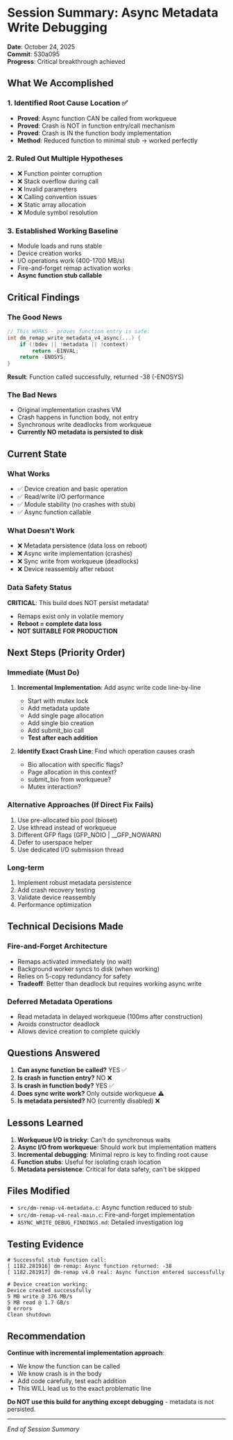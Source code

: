 # Session Summary: Async Metadata Write Debugging

**Date**: October 24, 2025  
**Commit**: 530a095  
**Progress**: Critical breakthrough achieved

## What We Accomplished

### 1. Identified Root Cause Location ✅
- **Proved**: Async function CAN be called from workqueue
- **Proved**: Crash is NOT in function entry/call mechanism  
- **Proved**: Crash is IN the function body implementation
- **Method**: Reduced function to minimal stub → worked perfectly

### 2. Ruled Out Multiple Hypotheses
- ❌ Function pointer corruption
- ❌ Stack overflow during call
- ❌ Invalid parameters
- ❌ Calling convention issues
- ❌ Static array allocation
- ❌ Module symbol resolution

### 3. Established Working Baseline
- Module loads and runs stable
- Device creation works
- I/O operations work (400-1700 MB/s)
- Fire-and-forget remap activation works
- **Async function stub callable**

## Critical Findings

### The Good News
```c
// This WORKS - proves function entry is safe:
int dm_remap_write_metadata_v4_async(...) {
    if (!bdev || !metadata || !context)
        return -EINVAL;
    return -ENOSYS;
}
```

**Result**: Function called successfully, returned -38 (-ENOSYS)

### The Bad News
- Original implementation crashes VM
- Crash happens in function body, not entry
- Synchronous write deadlocks from workqueue
- **Currently NO metadata is persisted to disk**

## Current State

### What Works
- ✅ Device creation and basic operation
- ✅ Read/write I/O performance
- ✅ Module stability (no crashes with stub)
- ✅ Async function callable

### What Doesn't Work  
- ❌ Metadata persistence (data loss on reboot)
- ❌ Async write implementation (crashes)
- ❌ Sync write from workqueue (deadlocks)
- ❌ Device reassembly after reboot

### Data Safety Status
**CRITICAL**: This build does NOT persist metadata!
- Remaps exist only in volatile memory
- **Reboot = complete data loss**
- **NOT SUITABLE FOR PRODUCTION**

## Next Steps (Priority Order)

### Immediate (Must Do)
1. **Incremental Implementation**: Add async write code line-by-line
   - Start with mutex lock
   - Add metadata update
   - Add single page allocation
   - Add single bio creation
   - Add submit_bio call
   - **Test after each addition**

2. **Identify Exact Crash Line**: Find which operation causes crash
   - Bio allocation with specific flags?
   - Page allocation in this context?
   - submit_bio from workqueue?
   - Mutex interaction?

### Alternative Approaches (If Direct Fix Fails)
1. Use pre-allocated bio pool (bioset)
2. Use kthread instead of workqueue
3. Different GFP flags (GFP_NOIO | __GFP_NOWARN)
4. Defer to userspace helper
5. Use dedicated I/O submission thread

### Long-term
1. Implement robust metadata persistence
2. Add crash recovery testing
3. Validate device reassembly
4. Performance optimization

## Technical Decisions Made

### Fire-and-Forget Architecture
- Remaps activated immediately (no wait)
- Background worker syncs to disk (when working)
- Relies on 5-copy redundancy for safety
- **Tradeoff**: Better than deadlock but requires working async write

### Deferred Metadata Operations
- Read metadata in delayed workqueue (100ms after construction)
- Avoids constructor deadlock
- Allows device creation to complete quickly

## Questions Answered

1. **Can async function be called?** YES ✅
2. **Is crash in function entry?** NO ❌  
3. **Is crash in function body?** YES ✅
4. **Does sync write work?** Only outside workqueue ⚠️
5. **Is metadata persisted?** NO (currently disabled) ❌

## Lessons Learned

1. **Workqueue I/O is tricky**: Can't do synchronous waits
2. **Async I/O from workqueue**: Should work but implementation matters
3. **Incremental debugging**: Minimal repro is key to finding root cause
4. **Function stubs**: Useful for isolating crash location
5. **Metadata persistence**: Critical for data safety, can't be skipped

## Files Modified

- `src/dm-remap-v4-metadata.c`: Async function reduced to stub
- `src/dm-remap-v4-real-main.c`: Fire-and-forget implementation
- `ASYNC_WRITE_DEBUG_FINDINGS.md`: Detailed investigation log

## Testing Evidence

```
# Successful stub function call:
[ 1182.281916] dm-remap: Async function returned: -38
[ 1182.281917] dm-remap v4.0 real: Async function entered successfully

# Device creation working:
Device created successfully
5 MB write @ 376 MB/s
5 MB read @ 1.7 GB/s
0 errors
Clean shutdown
```

## Recommendation

**Continue with incremental implementation approach**:
- We know the function can be called
- We know crash is in the body
- Add code carefully, test each addition
- This WILL lead us to the exact problematic line

**Do NOT use this build for anything except debugging** - metadata is not persisted.

---
*End of Session Summary*

